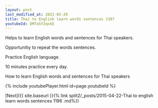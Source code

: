 ```yaml
---
layout: post
last_modified_at: 2021-03-29
title: Thai to English learn words sentences 1387 
youtubeId: DM7aSY2qskE
---
```

 
 
Helps to learn English words and sentences for Thai speakers.

Opportunitiy to repeat the words sentences. 

Practice English language. 
 
10 minutes practice every day. 
 
How to learn English words and sentences for Thai speakers 
 
{% include youtubePlayer.html id=page.youtubeId %}
 
 
[Next]({{ site.baseurl }}{% link  split2/_posts/2015-04-22-Thai to english learn words sentences 1196 .md%})
 
